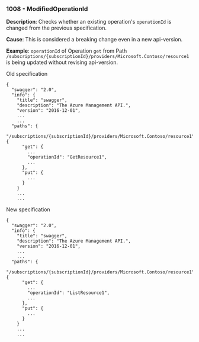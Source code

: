 ### 1008 - ModifiedOperationId

**Description**: Checks whether an existing operation's `operationId` is changed from the previous specification. 

**Cause**: This is considered a breaking change even in a new api-version.

**Example**: `operationId` of Operation `get` from Path `/subscriptions/{subscriptionId}/providers/Microsoft.Contoso/resource1` is being updated without revising api-version.

Old specification
```json5
{
  "swagger": "2.0",
  "info": {
    "title": "swagger",
    "description": "The Azure Management API.",
    "version": "2016-12-01",
    ...
    ...
  "paths": {
    "/subscriptions/{subscriptionId}/providers/Microsoft.Contoso/resource1": {
      "get": {
        ...
        "operationId": "GetResource1",
        ...
      },
      "put": {
        ...
      }
    }
    ...
    ...  
```

New specification
```json5
{
  "swagger": "2.0",
  "info": {
    "title": "swagger",
    "description": "The Azure Management API.",
    "version": "2016-12-01",
    ...
    ...
  "paths": {
    "/subscriptions/{subscriptionId}/providers/Microsoft.Contoso/resource1": {
      "get": {
        ...
        "operationId": "ListResource1",
        ...
      },
      "put": {
        ...
      }
    }
    ...
    ...
```
